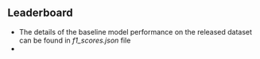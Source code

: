 ## Leaderboard

- The details of the baseline model performance on the released dataset can be found in _f1_scores.json_ file
- 
